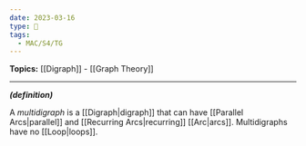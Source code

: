 ```yaml
---
date: 2023-03-16
type: 🧠
tags:
  - MAC/S4/TG
---
```


**Topics:** [[Digraph]] - [[Graph Theory]]

---

_**(definition)**_

A _multidigraph_ is a [[Digraph|digraph]] that can have [[Parallel Arcs|parallel]] and [[Recurring Arcs|recurring]] [[Arc|arcs]]. Multidigraphs have no [[Loop|loops]].
